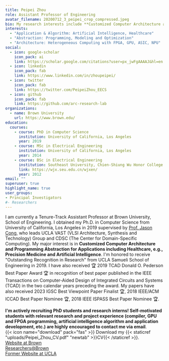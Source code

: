 ```yaml
---
title: Peipei Zhou
role: Assistant Professor of Engineering
avatar_filename: 20200712_3_peipei_crop_compressed.jpeg
bio: My research interests include **Customized Computer Architecture and Programming Abstraction for Health & AI Applications** 
interests:
  - "Application & Algorithm: Artificial Intelligence, Healthcare"
  - "Abstraction: Programming, Modeling and Optimization"
  - "Architecture: Heterogeneous Computing with FPGA, GPU, ASIC, NPU"
social:
  - icon: google-scholar
    icon_pack: ai
    link: https://scholar.google.com/citations?user=px_jwFgAAAAJ&hl=en
  - icon: linkedin
    icon_pack: fab
    link: https://www.linkedin.com/in/zhoupeipei/
  - icon: twitter
    icon_pack: fab
    link: https://twitter.com/PeipeiZhou_EECS
  - icon: github
    icon_pack: fab
    link: https://github.com/arc-research-lab 
organizations:
  - name: Brown University
    url: https://www.brown.edu/
education:
  courses:
    - course: PhD in Computer Science
      institution: University of California, Los Angeles
      year: 2019
    - course: MSc in Electrical Engineering
      institution: University of California, Los Angeles
      year: 2014
    - course: BSc in Electrical Engineering
      institution: Southeast University, Chien-Shiung Wu Honor College
      link: https://wjx.seu.edu.cn/wjxen/
      year: 2012
email: ""
superuser: true
highlight_name: true
user_groups:
- Principal Investigators
#- Researchers
---
```

I am currently a Tenure-Track Assistant Professor at Brown University, School of Engineering. I obtained my Ph.D. in Computer Science from University of California, Los Angeles in 2019 supervised by [Prof. Jason Cong](https://scholar.google.com/citations?user=UVGe0gQAAAAJ&hl=en), who leads UCLA VAST (VLSI Architecture, Synthesis and Technology) Group and CDSC (The Center for Domain-Specific Computing).
My major interest is in **Customized Computer Architecture and Programming Abstraction for Applications including Healthcare, e.g., Precision Medicine and Artificial Intelligence**.
I'm honored to receive "Outstanding Recognition in Research" from UCLA Samueli School of Engineering in 2019. I have also received :trophy: 2019 TCAD Donald O. Pederson Best Paper Award :trophy: in recognition of best paper published in the IEEE Transactions on Computer-Aided Design of Integrated Circuits and Systems (TCAD) in the two calendar years preceding the award. My papers have also received 2023 IGSC Best Viewpoint Paper Finalist :trophy:, 2018 IEEE/ACM ICCAD Best Paper Nominee :trophy:, 2018 IEEE ISPASS Best Paper Nominee :trophy:.

**I'm actively recruiting PhD students and research interns! Self-motivated students with relevant research and project experience (compiler, GPU and FPGA programming, artificial intelligence algorithm and application development, etc.) are highly encouraged to contact me via email**.
\
{{< icon name="download" pack="fas" >}} Download my {{< staticref "uploads/Peipei_Zhou_CV.pdf" "newtab" >}}CV{{< /staticref >}}.
\
[Website at Brown](https://engineering.brown.edu/people/peipei-zhou)
\
[Researchers@Brown](https://vivo.brown.edu/display/pzhou21)
\
[Former Website at UCLA](https://vast.cs.ucla.edu/people/alumni/peipei-zhou)
